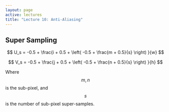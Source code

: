 ```yaml
---
layout: page
active: lectures
title: "Lecture 10: Anti-Aliasing"
---
```


## Super Sampling

$$ U_s = -0.5 + \frac{i + 0.5 + \left(  -0.5 + \frac{m + 0.5}{s}  \right) }{w} $$

$$ V_s = -0.5 + \frac{j + 0.5 + \left(  -0.5 + \frac{n + 0.5}{s}  \right) }{h} $$

Where $$ m, n $$ is the sub-pixel, and $$ s $$ is the number of sub-pixel super-samples.
